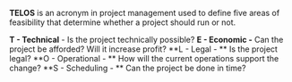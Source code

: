 **TELOS** is an acronym in project management used to define five areas of feasibility that determine whether
a project should run or not. 

**T - Technical** - Is the project technically possible?
**E - Economic -** Can the project be afforded? Will it increase profit?
**L - Legal - ** Is the project legal?
**O - Operational - ** How will the current operations support the change?
**S - Scheduling - ** Can the project be done in time?

